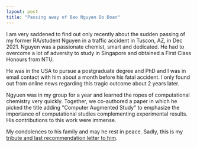 ```yaml
---
layout: post
title: "Passing away of Bao Nguyen Do Doan"
---
```


I am very saddened to find out only recently about the sudden passing of my former RA/student Nguyen in a traffic accident in Tuscon, AZ, in Dec 2021. 
Nguyen was a passionate chemist, smart and dedicated. He had to overcome a lot of adversity to study in Singapore and obtained a First Class Honours from NTU. 

He was in the USA to pursue a postgraduate degree and PhD and I was in email contact with him about a month before his fatal accident. I only found out from online news regarding this tragic outcome about 2 years later. 

Ngyuen was in my group for a year and learned the ropes of computational chemistry very quickly. Together, we co-authored a paper in which he picked the title adding "Computer Augmented Study" to emphasize the importance of computational studies complementing experimental results. His contributions to this work were immense. 

My condolences to his family and may he rest in peace. Sadly, this is my [tribute and last recommendation letter to him](https://github.com/riclzh/novelchemrxn/blob/master/files/papers/nguyen.pdf).
